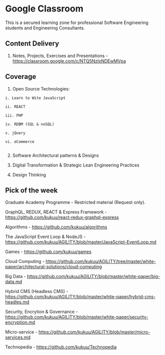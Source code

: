 # Google Classroom

This is a secured learning zone  for professional Software Engineering students and Engineering Consultants.

## Content Delivery

1. Notes, Projects, Exercises and Presentations  - https://classroom.google.com/c/NTQ5NzIxNDEwMVpa 

## Coverage 

1. Open Source Technologies:

```
i. Learn to Wite JavaScript

ii. REACT

iii. PHP

iv. RDBM (SQL & noSQL)

v. jQuery

vi. eCommerce


```

2. Software Architectural patterns & Designs

3. Digital Transformation & Strategic Lean Engineering Practices

4. Design Thinking 

## Pick of the week

Graduate Academy Programme - Restricted material (Request only).

GraphQL, REDUX, REACT & Express Framework - https://github.com/kukuu/react-redux-graphql-express

Algorithms - https://github.com/kukuu/algorithms 

The JavaScript Event Loop & NodeJS - https://github.com/kukuu/AGILITY/blob/master/JavaScript-EventLoop.md 

Games  - https://github.com/kukuu/games

Cloud Computing - https://github.com/kukuu/AGILITY/tree/master/white-paper/architectural-solutions/cloud-computing 

Big Data - https://github.com/kukuu/AGILITY/blob/master/white-paper/big-data.md

Hybrid CMS (Headless CMS) - https://github.com/kukuu/AGILITY/blob/master/white-paper/hybrid-cms-headles.md

Security, Encrytion & Governance - https://github.com/kukuu/AGILITY/blob/master/white-paper/security-encryption.md

Micro-service - https://github.com/kukuu/AGILITY/blob/master/micro-services.md 

Technopedia - https://github.com/kukuu/Technopedia
